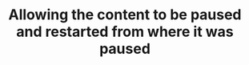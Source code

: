 ---
title: Allowing the content to be paused and restarted from where it was paused
description: ""
url: https://www.w3.org/TR/WCAG20-TECHS/G4.html
---